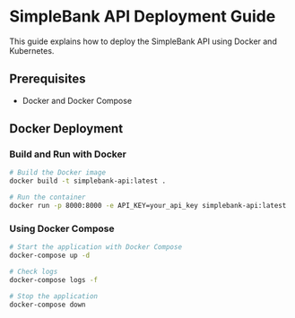 # SimpleBank API Deployment Guide

This guide explains how to deploy the SimpleBank API using Docker and Kubernetes.

## Prerequisites

- Docker and Docker Compose

## Docker Deployment

### Build and Run with Docker

```bash
# Build the Docker image
docker build -t simplebank-api:latest .

# Run the container
docker run -p 8000:8000 -e API_KEY=your_api_key simplebank-api:latest
```

### Using Docker Compose

```bash
# Start the application with Docker Compose
docker-compose up -d

# Check logs
docker-compose logs -f

# Stop the application
docker-compose down
```
